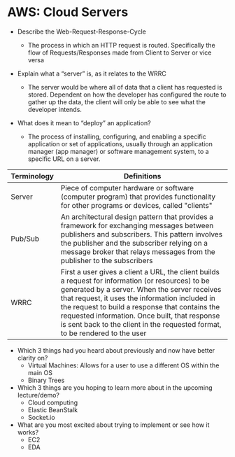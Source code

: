 # AWS: Cloud Servers

- Describe the Web-Request-Response-Cycle
  - The process in which an HTTP request is routed. Specifically the flow of Requests/Responses made from Client to Server or vice versa
  
- Explain what a “server” is, as it relates to the WRRC
  - The server would be where all of data that a client has requested is stored. Dependent on how the developer has configured the route to gather up the data, the client will only be able to see what the developer intends.

- What does it mean to “deploy” an application?
  - The process of installing, configuring, and enabling a specific application or set of applications, usually through an application manager (app manager) or software management system, to a specific URL on a server.

| Terminology | Definitions |
| ----------- | ----------- |
| Server | Piece of computer hardware or software (computer program) that provides functionality for other programs or devices, called "clients" |
| Pub/Sub | An architectural design pattern that provides a framework for exchanging messages between publishers and subscribers. This pattern involves the publisher and the subscriber relying on a message broker that relays messages from the publisher to the subscribers |
| WRRC | First a user gives a client a URL, the client builds a request for information (or resources) to be generated by a server. When the server receives that request, it uses the information included in the request to build a response that contains the requested information. Once built, that response is sent back to the client in the requested format, to be rendered to the user |

- Which 3 things had you heard about previously and now have better clarity on?
  - Virtual Machines: Allows for a user to use a different OS within the main OS
  - Binary Trees
- Which 3 things are you hoping to learn more about in the upcoming lecture/demo?
  - Cloud computing
  - Elastic BeanStalk
  - Socket.io
- What are you most excited about trying to implement or see how it works?
  - EC2
  - EDA
